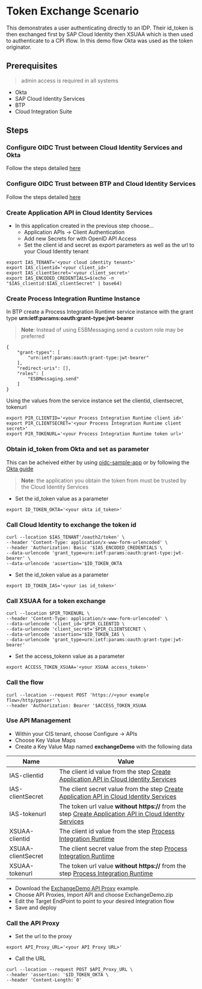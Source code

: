 # Token Exchange Scenario

This demonstrates a user authenticating directly to an IDP. Their id_token is then exchanged first by SAP Cloud Identity then XSUAA which is then used to authenticate to a CPI iflow. In this demo flow Okta was used as the token originator.

## Prerequisites
> admin access is required in all systems
- Okta
- SAP Cloud Identity Services
- BTP
- Cloud Integration Suite


## Steps
### Configure OIDC Trust between Cloud Identity Services and Okta
Follow the steps detailed [here](https://community.sap.com/t5/technology-blogs-by-sap/connect-sap-cloud-identity-authentication-service-as-a-proxy-to-okta-using/ba-p/13554417)

### Configure OIDC Trust between BTP and Cloud Identity Services
Follow the steps detailed [here](https://help.sap.com/docs/btp/sap-business-technology-platform/establishing-trust-automatically)

### Create Application API in Cloud Identity Services
- In this application created in the previous step choose…
  -	Application APIs -> Client Authentication
  -	Add new Secrets for with OpenID API Access
  -	Set the client id and secret as export parameters as well as the url to your Cloud Identity tenant
    
```
export IAS_TENANT='<your cloud identity tenant>'
export IAS_clientid='<your client_id>'
export IAS_clientSecret='<your client_secret>'
export IAS_ENCODED_CREDENTIALS=$(echo -n "$IAS_clientid:$IAS_clientSecret" | base64)
```

### Create Process Integration Runtime Instance
In BTP create a Process Integration Runtime service instance with the grant type **urn:ietf:params:oauth:grant-type:jwt-bearer**
> **Note**: Instead of using ESBMessaging.send a custom role may be preferred
```
{
    "grant-types": [
        "urn:ietf:params:oauth:grant-type:jwt-bearer"
    ],
    "redirect-uris": [],
    "roles": [
        "ESBMessaging.send"
    ]
}
```

Using the values from the service instance set the clientid, clientsecret, tokenurl

```
export PIR_CLIENTID='<your Process Integration Runtime client id>'
export PIR_CLIENTSECRET='<your Process Integration Runtime client secret>'
export PIR_TOKENURL='<your Process Integration Runtime token url>'
```

### Obtain **id_token** from Okta and set as parameter
This can be acheived either by using [oidc-sample-app](https://github.com/jcawley5/oidc-sample-app) or by following the [Okta guide](https://support.okta.com/help/s/article/How-to-get-tokens-for-an-OIDC-application-without-a-browser-using-curlPostman?language=en_US)
> **Note**: the application you obtain the token from must be trusted by the Cloud Identity Services

- Set the id_token value as a parameter
```
export ID_TOKEN_OKTA='<your okta id_token>'
```

### Call Cloud Identity to exchange the token id
```
curl --location $IAS_TENANT'/oauth2/token' \
--header 'Content-Type: application/x-www-form-urlencoded' \
--header 'Authorization: Basic '$IAS_ENCODED_CREDENTIALS \
--data-urlencode 'grant_type=urn:ietf:params:oauth:grant-type:jwt-bearer' \
--data-urlencode 'assertion='$ID_TOKEN_OKTA
```
- Set the id_token value as a parameter

```
export ID_TOKEN_IAS='<your ias id_token>'
```

### Call XSUAA for a token exchange
```
curl --location $PIR_TOKENURL \
--header 'Content-Type: application/x-www-form-urlencoded' \
--data-urlencode 'client_id='$PIR_CLIENTID \
--data-urlencode 'client_secret='$PIR_CLIENTSECRET \
--data-urlencode 'assertion='$ID_TOKEN_IAS \
--data-urlencode 'grant_type=urn:ietf:params:oauth:grant-type:jwt-bearer'
```
- Set the access_tokenn value as a parameter

```
export ACCESS_TOKEN_XSUAA='<your XSUAA access_token>'
```

### Call the flow
```
curl --location --request POST 'https://<your example flow>/http/ppuser' \
--header 'Authorization: Bearer '$ACCESS_TOKEN_XSUAA
```

### Use API Management
- Within your CIS tenant, choose Configure -> APIs
- Choose Key Value Maps
- Create a Key Value Map named **exchangeDemo** with the following data
  
|  Name  |  Value|
| -------- | ------- |
|IAS-clientid|The client id value from the step [Create Application API in Cloud Identity Services](#create-application-api-in-cloud-identity-services)|
|IAS-clientSecret|The client secret value from the step [Create Application API in Cloud Identity Services](#create-application-api-in-cloud-identity-services)|
|IAS-tokenurl|The token url value **without https://** from the step [Create Application API in Cloud Identity Services](#create-application-api-in-cloud-identity-services)|
|XSUAA-clientid|The client id value from the step [Process Integration Runtime](#create-process-integration-runtime-instance)|
|XSUAA-clientSecret|The client secret value from the step [Process Integration Runtime](#create-process-integration-runtime-instance)|
|XSUAA-tokenurl|The token url value **without https://** from the step [Process Integration Runtime](#create-process-integration-runtime-instance)|

- Download the [ExchangeDemo API Proxy](../../raw/main/ExchangeDemo.zip) example.
- Choose API Proxies, Import API and choose ExchangeDemo.zip
- Edit the Target EndPoint to point to your desired Integration flow
- Save and deploy
### Call the API Proxy
- Set the url to the proxy
  
```
export API_Proxy_URL='<your API Proxy URL>'
```

- Call the URL
```
curl --location --request POST $API_Proxy_URL \
--header 'assertion: '$ID_TOKEN_OKTA \
--header 'Content-Length: 0'
```
